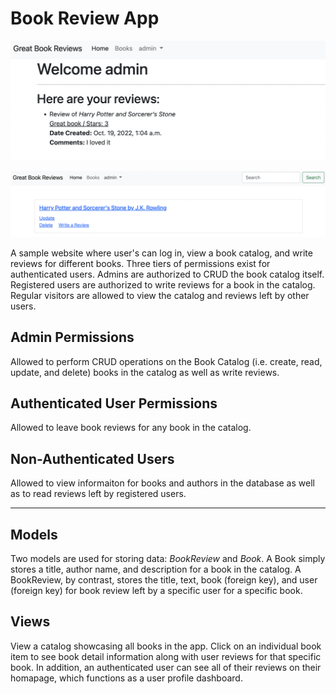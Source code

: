 # Book Review App

![App Preview](/screenshot.png "user interface")

![App Preview](/screenshot2.png "user interface")


A sample website where user's can log in, view a book catalog, and write reviews for different books.  Three tiers of permissions exist for authenticated users.  Admins are authorized to CRUD the book catalog itself.  Registered users are authorized to write reviews for a book in the catalog.  Regular visitors are allowed to view the catalog and reviews left by other users.

## Admin Permissions

Allowed to perform CRUD operations on the Book Catalog (i.e. create, read, update, and delete) books in the catalog as well as write reviews.

## Authenticated User Permissions

Allowed to leave book reviews for any book in the catalog.

## Non-Authenticated Users

Allowed to view informaiton for books and authors in the database as well as to read reviews left by registered users.

*** 

## Models

Two models are used for storing data: *BookReview* and *Book*.  A Book simply stores a title, author name, and description for a book in the catalog.  A BookReview, by contrast, stores the title, text, book (foreign key), and user (foreign key) for book review left by a specific user for a specific book.

## Views

View a catalog showcasing all books in the app.  Click on an individual book item to see book detail information along with user reviews for that specific book.  In addition, an authenticated user can see all of their reviews on their homapage, which functions as a user profile dashboard.

